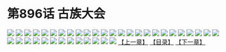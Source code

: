 # 第896话 古族大会
![](https://mhpic.xiaomingtaiji.net/comic/D/斗破苍穹/第896话F0_320366/1.jpg-zymk.middle.webp)
![](https://mhpic.xiaomingtaiji.net/comic/D/斗破苍穹/第896话F0_320366/2.jpg-zymk.middle.webp)
![](https://mhpic.xiaomingtaiji.net/comic/D/斗破苍穹/第896话F0_320366/3.jpg-zymk.middle.webp)
![](https://mhpic.xiaomingtaiji.net/comic/D/斗破苍穹/第896话F0_320366/4.jpg-zymk.middle.webp)
![](https://mhpic.xiaomingtaiji.net/comic/D/斗破苍穹/第896话F0_320366/5.jpg-zymk.middle.webp)
![](https://mhpic.xiaomingtaiji.net/comic/D/斗破苍穹/第896话F0_320366/6.jpg-zymk.middle.webp)
![](https://mhpic.xiaomingtaiji.net/comic/D/斗破苍穹/第896话F0_320366/7.jpg-zymk.middle.webp)
![](https://mhpic.xiaomingtaiji.net/comic/D/斗破苍穹/第896话F0_320366/8.jpg-zymk.middle.webp)
![](https://mhpic.xiaomingtaiji.net/comic/D/斗破苍穹/第896话F0_320366/9.jpg-zymk.middle.webp)
![](https://mhpic.xiaomingtaiji.net/comic/D/斗破苍穹/第896话F0_320366/10.jpg-zymk.middle.webp)
![](https://mhpic.xiaomingtaiji.net/comic/D/斗破苍穹/第896话F0_320366/11.jpg-zymk.middle.webp)
![](https://mhpic.xiaomingtaiji.net/comic/D/斗破苍穹/第896话F0_320366/12.jpg-zymk.middle.webp)
![](https://mhpic.xiaomingtaiji.net/comic/D/斗破苍穹/第896话F0_320366/13.jpg-zymk.middle.webp)
![](https://mhpic.xiaomingtaiji.net/comic/D/斗破苍穹/第896话F0_320366/14.jpg-zymk.middle.webp)
![](https://mhpic.xiaomingtaiji.net/comic/D/斗破苍穹/第896话F0_320366/15.jpg-zymk.middle.webp)
![](https://mhpic.xiaomingtaiji.net/comic/D/斗破苍穹/第896话F0_320366/16.jpg-zymk.middle.webp)
![](https://mhpic.xiaomingtaiji.net/comic/D/斗破苍穹/第896话F0_320366/17.jpg-zymk.middle.webp)
![](https://mhpic.xiaomingtaiji.net/comic/D/斗破苍穹/第896话F0_320366/18.jpg-zymk.middle.webp)
![](https://mhpic.xiaomingtaiji.net/comic/D/斗破苍穹/第896话F0_320366/19.jpg-zymk.middle.webp)
![](https://mhpic.xiaomingtaiji.net/comic/D/斗破苍穹/第896话F0_320366/20.jpg-zymk.middle.webp)
![](https://mhpic.xiaomingtaiji.net/comic/D/斗破苍穹/第896话F0_320366/21.jpg-zymk.middle.webp)
![](https://mhpic.xiaomingtaiji.net/comic/D/斗破苍穹/第896话F0_320366/22.jpg-zymk.middle.webp)
![](https://mhpic.xiaomingtaiji.net/comic/D/斗破苍穹/第896话F0_320366/23.jpg-zymk.middle.webp)
![](https://mhpic.xiaomingtaiji.net/comic/D/斗破苍穹/第896话F0_320366/24.jpg-zymk.middle.webp)
![](https://mhpic.xiaomingtaiji.net/comic/D/斗破苍穹/第896话F0_320366/25.jpg-zymk.middle.webp)
![](https://mhpic.xiaomingtaiji.net/comic/D/斗破苍穹/第896话F0_320366/26.jpg-zymk.middle.webp)
![](https://mhpic.xiaomingtaiji.net/comic/D/斗破苍穹/第896话F0_320366/27.jpg-zymk.middle.webp)
![](https://mhpic.xiaomingtaiji.net/comic/D/斗破苍穹/第896话F0_320366/28.jpg-zymk.middle.webp)
![](https://mhpic.xiaomingtaiji.net/comic/D/斗破苍穹/第896话F0_320366/29.jpg-zymk.middle.webp)
![](https://mhpic.xiaomingtaiji.net/comic/D/斗破苍穹/第896话F0_320366/30.jpg-zymk.middle.webp)
![](https://mhpic.xiaomingtaiji.net/comic/D/斗破苍穹/第896话F0_320366/31.jpg-zymk.middle.webp)
![](https://mhpic.xiaomingtaiji.net/comic/D/斗破苍穹/第896话F0_320366/32.jpg-zymk.middle.webp)
![](https://mhpic.xiaomingtaiji.net/comic/D/斗破苍穹/第896话F0_320366/33.jpg-zymk.middle.webp)
![](https://mhpic.xiaomingtaiji.net/comic/D/斗破苍穹/第896话F0_320366/34.jpg-zymk.middle.webp)
![](https://mhpic.xiaomingtaiji.net/comic/D/斗破苍穹/第896话F0_320366/35.jpg-zymk.middle.webp)
![](https://mhpic.xiaomingtaiji.net/comic/D/斗破苍穹/第896话F0_320366/36.jpg-zymk.middle.webp)
![](https://mhpic.xiaomingtaiji.net/comic/D/斗破苍穹/第896话F0_320366/37.jpg-zymk.middle.webp)
![](https://mhpic.xiaomingtaiji.net/comic/D/斗破苍穹/第896话F0_320366/38.jpg-zymk.middle.webp)
[【上一章】](./899.md)
[【目录】](./README.md)
[【下一章】](./901.md)
